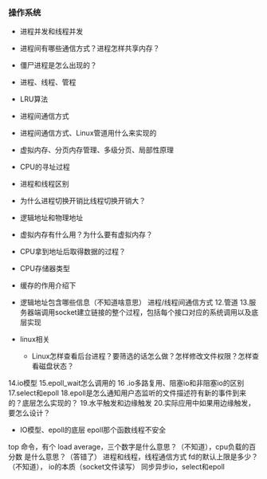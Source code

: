 ### 操作系统

+ 进程并发和线程并发
+ 进程间有哪些通信方式？进程怎样共享内存？
+ 僵尸进程是怎么出现的？
+ 进程、线程、管程
+ LRU算法
+ 进程间通信方式
+ 进程间通信方式、Linux管道用什么来实现的
+ 虚拟内存、分页内存管理、多级分页、局部性原理
+ CPU的寻址过程
+ 进程和线程区别
+ 为什么进程切换开销比线程切换开销大？
+ 逻辑地址和物理地址
+ 虚拟内存有什么用？为什么要有虚拟内存？
+ CPU拿到地址后取得数据的过程？
+ CPU存储器类型
+ 缓存的作用介绍下
+ 逻辑地址包含哪些信息（不知道啥意思）
进程/线程间通信方式
12.管道
13.服务器端调用socket建立链接的整个过程，包括每个接口对应的系统调用以及底层实现

+ linux相关
  + Linux怎样查看后台进程？要筛选的话怎么做？怎样修改文件权限？怎样查看磁盘状态？

14.io模型
15.epoll_wait怎么调用的
16 .io多路复用、阻塞io和非阻塞io的区别
17.select和epoll
18.epoll是怎么通知用户态监听的文件描述符有新的事件到来的？底层怎么实现的？
19.水平触发和边缘触发
20.实际应用中如果用边缘触发，要怎么设计？


+ IO模型、epoll的底层 epoll那个函数线程不安全


top 命令，有个 load average，三个数字是什么意思？（不知道），cpu负载的百分数 是什么意思？（答错了）
进程和线程，线程通信方式
fd的默认上限是多少？（不知道）， io的本质（socket文件读写）
同步异步io，select和epoll